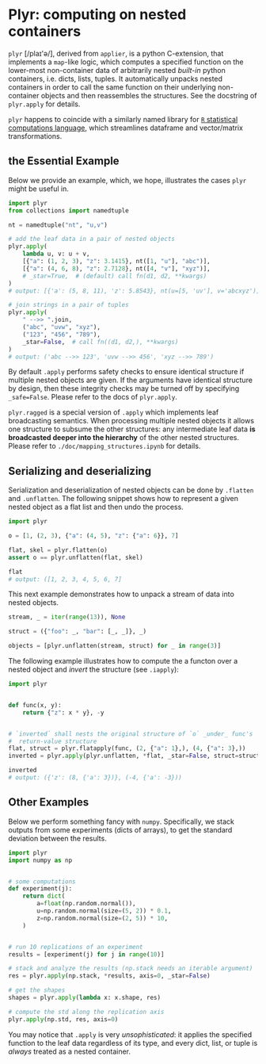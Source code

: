 # Plyr: computing on nested containers 

`plyr` \[/plaɪ'ə/\], derived from `applier`, is a python C-extension, that implements a `map`-like logic, which computes a specified function on the lower-most non-container data of arbitrarily nested *built-in* python containers, i.e. dicts, lists, tuples. It automatically unpacks nested containers in order to call the same function on their underlying non-container objects and then reassembles the structures. See the docstring of `plyr.apply` for details.

`plyr` happens to coincide with a similarly named library for [`R` statistical computations language](https://www.r-project.org/), which streamlines dataframe and vector/matrix transformations.


## the Essential Example

Below we provide an example, which, we hope, illustrates the cases `plyr` might be useful in.

```python
import plyr
from collections import namedtuple

nt = namedtuple("nt", "u,v")

# add the leaf data in a pair of nested objects
plyr.apply(
    lambda u, v: u + v,
    [{"a": (1, 2, 3), "z": 3.1415}, nt([1, "u"], "abc")],
    [{"a": (4, 6, 8), "z": 2.7128}, nt([4, "v"], "xyz")],
    # _star=True,  # (default) call fn(d1, d2, **kwargs)
)
# output: [{'a': (5, 8, 11), 'z': 5.8543}, nt(u=[5, 'uv'], v='abcxyz')]

# join strings in a pair of tuples
plyr.apply(
    " -->> ".join,
    ("abc", "uvw", "xyz"),
    ("123", "456", "789"),
    _star=False,  # call fn((d1, d2,), **kwargs)
)
# output: ('abc -->> 123', 'uvw -->> 456', 'xyz -->> 789')
```

By default `.apply` performs safety checks to ensure identical structure if multiple nested objects are given. If the arguments have identical structure by design, then these integrity checks may be turned off by specifying `_safe=False`. Please refer to the docs of `plyr.apply`.

`plyr.ragged` is a special version of `.apply` which implements leaf broadcasting semantics. When processing multiple nested objects it allows one structure to subsume the other structures: any intermediate leaf data **is broadcasted deeper into the hierarchy** of the other nested structures. Please refer to `./doc/mapping_structures.ipynb` for details.


## Serializing and deserializing

Serialization and deserialization of nested objects can be done by `.flatten` and `.unflatten`. The following snippet shows how to represent a given nested object as a flat list and then undo the process.

```python
import plyr

o = [1, (2, 3), {"a": (4, 5), "z": {"a": 6}}, 7]

flat, skel = plyr.flatten(o)
assert o == plyr.unflatten(flat, skel)

flat
# output: ([1, 2, 3, 4, 5, 6, 7]
```

This next example demonstrates how to unpack a stream of data into nested objects.

```python
stream, _ = iter(range(13)), None

struct = ({"foo": _, "bar": [_, _]}, _)

objects = [plyr.unflatten(stream, struct) for _ in range(3)]
```

The following example illustrates how to compute the a functon over a nested object and *invert* the structure (see `.iapply`):

```python
import plyr


def func(x, y):
    return {"z": x * y}, -y


# `inverted` shall nests the original structure of `o` _under_ func's
#  return-value structure
flat, struct = plyr.flatapply(func, (2, {"a": 1},), (4, {"a": 3},))
inverted = plyr.apply(plyr.unflatten, *flat, _star=False, struct=struct)

inverted
# output: ({'z': (8, {'a': 3})}, (-4, {'a': -3}))
```

## Other Examples

Below we perform something fancy with `numpy`. Specifically, we stack outputs from some experiments (dicts of arrays), to get the standard deviation between the results.

```python
import plyr
import numpy as np


# some computations
def experiment(j):
    return dict(
        a=float(np.random.normal()),
        u=np.random.normal(size=(5, 2)) * 0.1,
        z=np.random.normal(size=(2, 5)) * 10,
    )


# run 10 replications of an experiment
results = [experiment(j) for j in range(10)]

# stack and analyze the results (np.stack needs an iterable argument)
res = plyr.apply(np.stack, *results, axis=0, _star=False)

# get the shapes
shapes = plyr.apply(lambda x: x.shape, res)

# compute the std along the replication axis
plyr.apply(np.std, res, axis=0)
```

You may notice that `.apply` is very _unsophisticated_: it applies the specified function to the leaf data regardless of its type, and every dict, list, or tuple is _always_ treated as a nested container.
